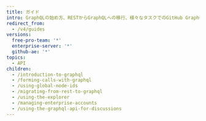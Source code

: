 ```yaml
---
title: ガイド
intro: GraphQLの始め方、RESTからGraphQLへの移行、様々なタスクでのGitHub GraphQL APIの利用方法について学んでください。
redirect_from:
  - /v4/guides
versions:
  free-pro-team: '*'
  enterprise-server: '*'
  github-ae: '*'
topics:
  - API
children:
  - /introduction-to-graphql
  - /forming-calls-with-graphql
  - /using-global-node-ids
  - /migrating-from-rest-to-graphql
  - /using-the-explorer
  - /managing-enterprise-accounts
  - /using-the-graphql-api-for-discussions
---
```


